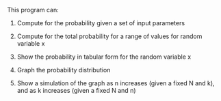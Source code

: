 This program can:

1. Compute for the probability given a set of input parameters

2. Compute for the total probability for a range of values for random variable x

3. Show the probability in tabular form for the random variable x

4. Graph the probability distribution

5. Show a simulation of the graph as n increases (given a fixed N and k), and as k increases (given a fixed N and n)